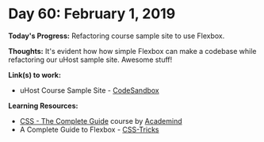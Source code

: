 # Day 60: February 1, 2019

**Today's Progress:** Refactoring course sample site to use Flexbox.

**Thoughts:** It's evident how  how simple Flexbox can make a codebase while refactoring our uHost sample site. Awesome stuff!

**Link(s) to work:**
* uHost Course Sample Site - [CodeSandbox](https://codesandbox.io/embed/vm3qvyj283?view=preview)

**Learning Resources:**
* [CSS - The Complete Guide](https://www.udemy.com/css-the-complete-guide-incl-flexbox-grid-sass/) course by [Academind](https://www.academind.com/)
* A Complete Guide to Flexbox - [CSS-Tricks](https://css-tricks.com/snippets/css/a-guide-to-flexbox/)